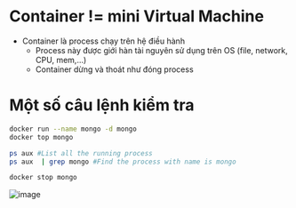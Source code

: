 # Container != mini Virtual Machine
- Container là process chạy trên hệ điều hành
  - Process này được giới hàn tài nguyên sử dụng trên OS (file, network, CPU, mem,...)
  - Container dừng và thoát như đóng process
# Một số câu lệnh kiểm tra
```bash
docker run --name mongo -d mongo
docker top mongo

ps aux #List all the running process
ps aux  | grep mongo #Find the process with name is mongo

docker stop mongo
```

![image](https://github.com/lcaohoanq/Docker-Issues/assets/136492579/8bb9b528-d6f3-48c5-80f8-9bffb25de84d)
